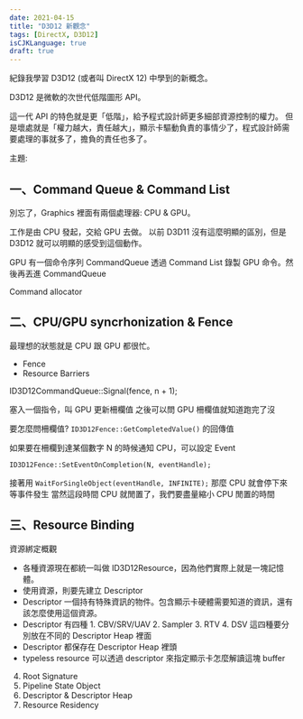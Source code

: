 ```yaml
---
date: 2021-04-15
title: "D3D12 新觀念"
tags: [DirectX, D3D12]
isCJKLanguage: true
draft: true
---
```


紀錄我學習 D3D12 (或者叫 DirectX 12) 中學到的新概念。

D3D12 是微軟的次世代低階圖形 API。

這一代 API 的特色就是更「低階」，給予程式設計師更多細部資源控制的權力。
但是壞處就是「權力越大，責任越大」，顯示卡驅動負責的事情少了，程式設計師需要處理的事就多了，擔負的責任也多了。

主題:

## 一、Command Queue & Command List

別忘了，Graphics 裡面有兩個處理器: CPU & GPU。

工作是由 CPU 發起，交給 GPU 去做。
以前 D3D11 沒有這麼明顯的區別，但是 D3D12 就可以明顯的感受到這個動作。

GPU 有一個命令序列 CommandQueue
透過 Command List 錄製 GPU 命令。然後再丟進 CommandQueue

Command allocator

## 二、CPU/GPU syncrhonization & Fence

最理想的狀態就是 CPU 跟 GPU 都很忙。

- Fence
- Resource Barriers

ID3D12CommandQueue::Signal(fence, n + 1); 

塞入一個指令，叫 GPU 更新柵欄值
之後可以問 GPU 柵欄值就知道跑完了沒

要怎麼問柵欄值? `ID3D12Fence::GetCompletedValue()` 的回傳值

如果要在柵欄到達某個數字 N 的時候通知 CPU，可以設定 Event

`ID3D12Fence::SetEventOnCompletion(N, eventHandle);`

接著用 `WaitForSingleObject(eventHandle, INFINITE);` 那麼 CPU 就會停下來等事件發生
當然這段時間 CPU 就閒置了，我們要盡量縮小 CPU 閒置的時間


## 三、Resource Binding 

資源綁定概觀
  - 各種資源現在都統一叫做 ID3D12Resource，因為他們實際上就是一塊記憶體。
  - 使用資源，則要先建立 Descriptor
  - Descriptor 一個持有特殊資訊的物件。包含顯示卡硬體需要知道的資訊，還有該怎麼使用這個資源。
  - Descriptor 有四種 1. CBV/SRV/UAV 2.  Sampler 3. RTV 4. DSV 這四種要分別放在不同的 Descriptor Heap 裡面
  - Descriptor 都保存在 Descriptor Heap 裡頭
  - typeless resource 可以透過 descriptor 來指定顯示卡怎麼解讀這塊 buffer

4. Root Signature
4. Pipeline State Object
5. Descriptor & Descriptor Heap
6. Resource Residency


